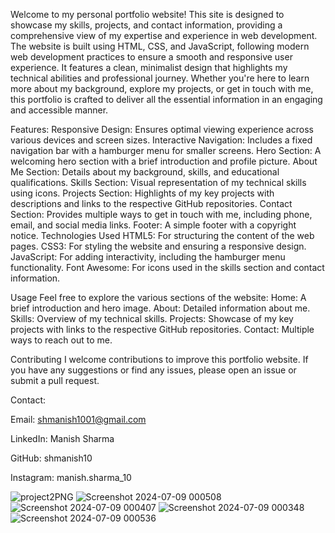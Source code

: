 Welcome to my personal portfolio website! This site is designed to showcase my skills, projects, and contact information, providing a comprehensive view of my expertise and experience in web development.
The website is built using HTML, CSS, and JavaScript, following modern web development practices to ensure a smooth and responsive user experience. It features a clean, minimalist design that highlights my technical abilities and professional journey. Whether you're here to learn more about my background, explore my projects, or get in touch with me, this portfolio is crafted to deliver all the essential information in an engaging and accessible manner.

Features:
Responsive Design: Ensures optimal viewing experience across various devices and screen sizes.
Interactive Navigation: Includes a fixed navigation bar with a hamburger menu for smaller screens.
Hero Section: A welcoming hero section with a brief introduction and profile picture.
About Me Section: Details about my background, skills, and educational qualifications.
Skills Section: Visual representation of my technical skills using icons.
Projects Section: Highlights of my key projects with descriptions and links to the respective GitHub repositories.
Contact Section: Provides multiple ways to get in touch with me, including phone, email, and social media links.
Footer: A simple footer with a copyright notice.
Technologies Used
HTML5: For structuring the content of the web pages.
CSS3: For styling the website and ensuring a responsive design.
JavaScript: For adding interactivity, including the hamburger menu functionality.
Font Awesome: For icons used in the skills section and contact information.

Usage
Feel free to explore the various sections of the website:
Home: A brief introduction and hero image.
About: Detailed information about me.
Skills: Overview of my technical skills.
Projects: Showcase of my key projects with links to the respective GitHub repositories.
Contact: Multiple ways to reach out to me.

Contributing
I welcome contributions to improve this portfolio website. If you have any suggestions or find any issues, please open an issue or submit a pull request.

Contact: 

Email: shmanish1001@gmail.com

LinkedIn: Manish Sharma

GitHub: shmanish10

Instagram: manish.sharma_10

![project2PNG](https://github.com/shmanish10/My-Portfolio-Website/assets/139965926/bfec5eea-bf5c-479b-b157-958b2955e002)
![Screenshot 2024-07-09 000508](https://github.com/shmanish10/My-Portfolio-Website/assets/139965926/2638ca2f-d941-4937-8d0d-9f953c3c67a5)
![Screenshot 2024-07-09 000407](https://github.com/shmanish10/My-Portfolio-Website/assets/139965926/5eff77fa-4b4c-4f34-8998-4f43c881940f)
![Screenshot 2024-07-09 000348](https://github.com/shmanish10/My-Portfolio-Website/assets/139965926/c38882a2-3403-4023-b825-772cfd54836f)
![Screenshot 2024-07-09 000536](https://github.com/shmanish10/My-Portfolio-Website/assets/139965926/e8596524-b2aa-4d1a-bf78-17b86d21428f)



